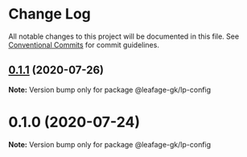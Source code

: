 # Change Log

All notable changes to this project will be documented in this file.
See [Conventional Commits](https://conventionalcommits.org) for commit guidelines.

## [0.1.1](https://github.com/leafage-gk/leafage-libs/compare/@leafage-gk/lp-config@0.1.0...@leafage-gk/lp-config@0.1.1) (2020-07-26)

**Note:** Version bump only for package @leafage-gk/lp-config

# 0.1.0 (2020-07-24)

**Note:** Version bump only for package @leafage-gk/lp-config
